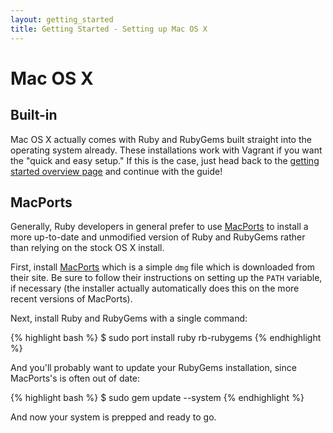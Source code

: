 ```yaml
---
layout: getting_started
title: Getting Started - Setting up Mac OS X
---
```

# Mac OS X

## Built-in

Mac OS X actually comes with Ruby and RubyGems built straight into the
operating system already. These installations work with Vagrant if you
want the "quick and easy setup." If this is the case, just head back to
the [getting started overview page](/docs/getting-started/index.html)
and continue with the guide!

## MacPorts

Generally, Ruby developers in general prefer to use [MacPorts](http://www.macports.org/) to install
a more up-to-date and unmodified version of Ruby and RubyGems rather
than relying on the stock OS X install.

First, install [MacPorts](http://www.macports.org/) which is a simple
`dmg` file which is downloaded from their site. Be sure to follow their
instructions on setting up the `PATH` variable, if necessary (the installer
actually automatically does this on the more recent versions of MacPorts).

Next, install Ruby and RubyGems with a single command:

{% highlight bash %}
$ sudo port install ruby rb-rubygems
{% endhighlight %}

And you'll probably want to update your RubyGems installation, since
MacPorts's is often out of date:

{% highlight bash %}
$ sudo gem update --system
{% endhighlight %}

And now your system is prepped and ready to go.